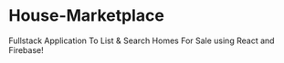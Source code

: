 # House-Marketplace
 Fullstack Application To List & Search Homes For Sale using React and Firebase!

 